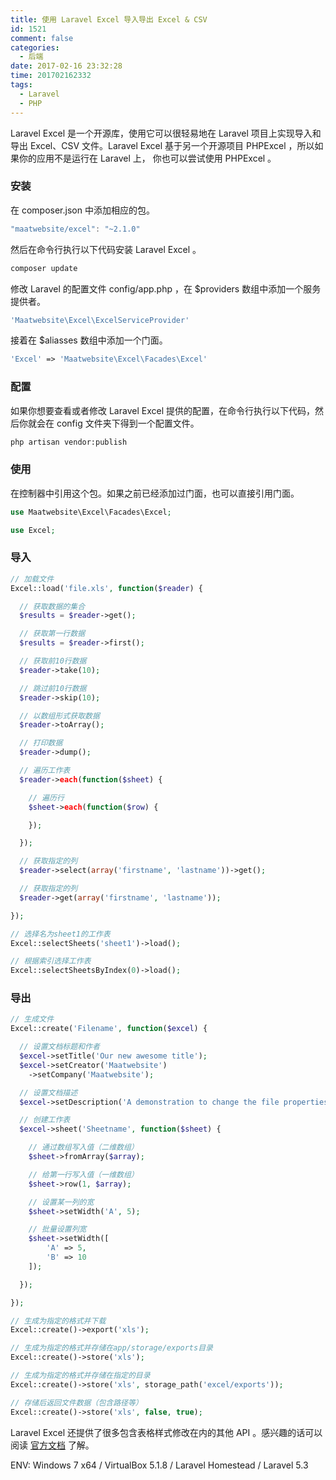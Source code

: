 ```yaml
---
title: 使用 Laravel Excel 导入导出 Excel & CSV
id: 1521
comment: false
categories:
  - 后端
date: 2017-02-16 23:32:28
time: 201702162332
tags:
  - Laravel
  - PHP
---
```


Laravel Excel 是一个开源库，使用它可以很轻易地在 Laravel 项目上实现导入和导出 Excel、CSV 文件。Laravel Excel 基于另一个开源项目 PHPExcel ，所以如果你的应用不是运行在 Laravel 上， 你也可以尝试使用 PHPExcel 。
<!--more-->

### 安装

在 composer.json 中添加相应的包。

``` js
"maatwebsite/excel": "~2.1.0"
```
然后在命令行执行以下代码安装 Laravel Excel 。

``` sh
composer update
```
修改 Laravel 的配置文件 config/app.php ，在 $providers 数组中添加一个服务提供者。

``` php
'Maatwebsite\Excel\ExcelServiceProvider'
```
接着在 $aliasses 数组中添加一个门面。

``` php
'Excel' => 'Maatwebsite\Excel\Facades\Excel'
```

### 配置

如果你想要查看或者修改 Laravel Excel 提供的配置，在命令行执行以下代码，然后你就会在 config 文件夹下得到一个配置文件。

``` sh
php artisan vendor:publish
```

### 使用

在控制器中引用这个包。如果之前已经添加过门面，也可以直接引用门面。

``` php
use Maatwebsite\Excel\Facades\Excel;
```

``` php
use Excel;
```

### 导入


``` php
// 加载文件
Excel::load('file.xls', function($reader) {

  // 获取数据的集合
  $results = $reader->get();

  // 获取第一行数据
  $results = $reader->first();

  // 获取前10行数据
  $reader->take(10);

  // 跳过前10行数据
  $reader->skip(10);

  // 以数组形式获取数据
  $reader->toArray();

  // 打印数据
  $reader->dump();

  // 遍历工作表
  $reader->each(function($sheet) {

    // 遍历行
    $sheet->each(function($row) {

    });

  });

  // 获取指定的列
  $reader->select(array('firstname', 'lastname'))->get();

  // 获取指定的列
  $reader->get(array('firstname', 'lastname'));

});

// 选择名为sheet1的工作表
Excel::selectSheets('sheet1')->load();

// 根据索引选择工作表
Excel::selectSheetsByIndex(0)->load();
```

### 导出


``` php
// 生成文件
Excel::create('Filename', function($excel) {

  // 设置文档标题和作者
  $excel->setTitle('Our new awesome title');
  $excel->setCreator('Maatwebsite')
    ->setCompany('Maatwebsite');

  // 设置文档描述
  $excel->setDescription('A demonstration to change the file properties');

  // 创建工作表
  $excel->sheet('Sheetname', function($sheet) {

    // 通过数组写入值（二维数组）
    $sheet->fromArray($array);

    // 给第一行写入值（一维数组）
    $sheet->row(1, $array);

    // 设置某一列的宽
    $sheet->setWidth('A', 5);

    // 批量设置列宽
    $sheet->setWidth([
        'A' => 5,
        'B' => 10
    ]);

  });

});

// 生成为指定的格式并下载
Excel::create()->export('xls');

// 生成为指定的格式并存储在app/storage/exports目录
Excel::create()->store('xls');

// 生成为指定的格式并存储在指定的目录
Excel::create()->store('xls', storage_path('excel/exports'));

// 存储后返回文件数据（包含路径等）
Excel::create()->store('xls', false, true);
```

Laravel Excel 还提供了很多包含表格样式修改在内的其他 API 。感兴趣的话可以阅读 [官方文档](http://www.maatwebsite.nl/laravel-excel/docs) 了解。

ENV: Windows 7 x64 / VirtualBox 5.1.8 / Laravel Homestead / Laravel 5.3